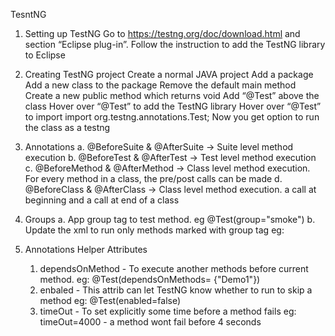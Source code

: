 TesntNG

1. Setting up TestNG
   Go to https://testng.org/doc/download.html and section “Eclipse plug-in”.
   Follow the instruction to add the TestNG library to Eclipse

2. Creating TestNG project
   Create a normal JAVA project
   Add a package
   Add a new class to the package
   Remove the default main method
   Create a new public method which returns void
   Add “@Test” above the class
   Hover over “@Test” to add the TestNG library
   Hover over “@Test” to import import org.testng.annotations.Test;
   Now you get option to run the class as a testng 

3. Annotations
   a. @BeforeSuite & @AfterSuite -> Suite level method execution
   b. @BeforeTest & @AfterTest -> Test level method execution
   c. @BeforeMethod & @AfterMethod -> Class level method execution. For every method in a class, the pre/post calls can be made
   d. @BeforeClass & @AfterClass -> Class level method execution. a call at beginning and a call at end of a class

4. Groups
   a. App group tag to test method. 
      eg @Test(group="smoke") 
   b. Update the xml to run only methods marked with group tag
      eg: 
      <suite name="RegressionSuite">
        <test  name="AllTest">
            <groups>
    	         <run>
    		         <include name="smoke"/>
    	         </run>
            </groups>
            <classes>
               <class name="test.jdbasics"/>
               <class name="test.sizebasics"/>
            </classes>
        </test>
      </suite> 

5. Annotations Helper Attributes
   1. dependsOnMethod - To execute another methods before current method.
      eg: @Test(dependsOnMethods= {"Demo1"})  
   2. enbaled - This attrib can let TestNG know whether to run to skip a method
      eg: @Test(enabled=false)
   4. timeOut - To set explicitly some time before a method fails
      eg: timeOut=4000 - a method wont fail before 4 seconds
